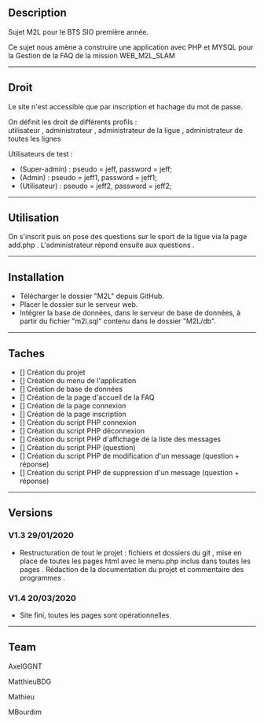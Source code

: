 ## Description

Sujet M2L pour le BTS SIO première année.

Ce sujet nous amène a construire une application avec PHP et MYSQL pour la Gestion de la FAQ de la mission WEB_M2L_SLAM

---

## Droit

Le site n'est accessible que par inscription et hachage du mot de passe.

On définit les droit de différents profils :    
utilisateur , administrateur , administrateur de la ligue , administrateur de toutes les lignes 

Utilisateurs de test : 
- (Super-admin) : pseudo = jeff, password = jeff;
- (Admin) : pseudo = jeff1, password = jeff1;
- (Utilisateur) : pseudo = jeff2, password = jeff2;
----
## Utilisation 
On s'inscrit puis on pose des questions sur le sport de la ligue via la page add.php . L'administrateur répond ensuite aux questions .

---

## Installation 
- Télécharger le dossier "M2L" depuis GitHub. 
- Placer le dossier sur le serveur web.
- Intégrer la base de données, dans le serveur de base de données, à partir du fichier "m2l.sql" contenu dans le dossier "M2L/db".

---
## Taches 


- [] Création du projet 
- [] Création du menu de l'application 
- [] Création de base de données  
- [] Création de la page d'accueil de la FAQ  
- [] Création de la page connexion  
- [] Création de la page inscription    
- [] Création du script PHP connexion  
- [] Création du script PHP déconnexion  
- [] Création du script PHP d'affichage de la liste des messages 
- [] Création du script PHP (question)  
- [] Création du script PHP de modification d'un message (question + réponse)
- [] Création du script PHP de suppression d'un message (question + réponse)  

--- 
## Versions


### V1.3 29/01/2020

- Restructuration de tout le projet : fichiers et dossiers du git , mise en place de toutes les pages html avec le menu.php inclus dans toutes les pages .
Rédaction de la documentation du projet et commentaire des programmes .

### V1.4 20/03/2020

- Site fini, toutes les pages sont opérationnelles. 

---
## Team

AxelGGNT 

MatthieuBDG

Mathieu

MBourdim 




 
 
